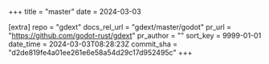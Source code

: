 +++
title = "master"
date = 2024-03-03

[extra]
repo = "gdext"
docs_rel_url = "gdext/master/godot"
pr_url = "https://github.com/godot-rust/gdext"
pr_author = ""
sort_key = 9999-01-01
date_time = 2024-03-03T08:28:23Z
commit_sha = "d2de819fe4a01ee261e6e58a54d29c17d952495c"
+++


